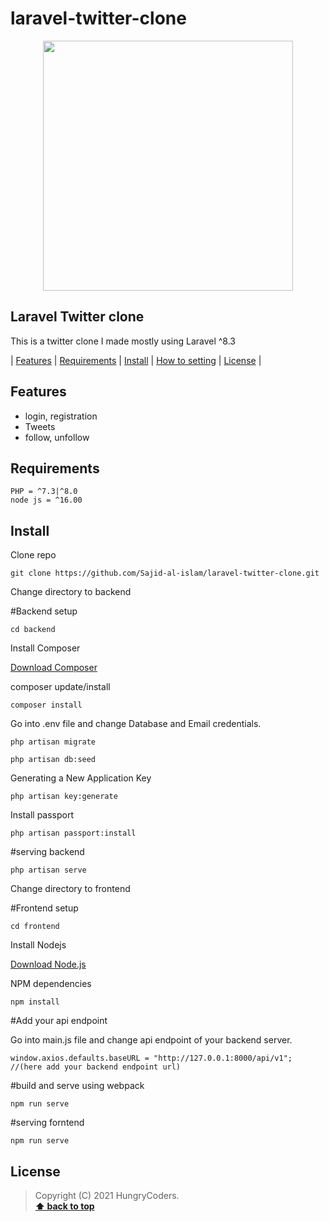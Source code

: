# laravel-twitter-clone
<p align="center"><a href="https://laravel.com" target="_blank"><img src="https://raw.githubusercontent.com/laravel/art/master/logo-lockup/5%20SVG/2%20CMYK/1%20Full%20Color/laravel-logolockup-cmyk-red.svg" width="400"></a></p>



## Laravel Twitter clone

This is a twitter clone I made mostly using Laravel ^8.3

| [Features][] | [Requirements][] | [Install][] | [How to setting][] | [License][] |


## Features 
- login, registration
- Tweets
- follow, unfollow

## Requirements

	PHP = ^7.3|^8.0
    node js = ^16.00

## Install

Clone repo

```
git clone https://github.com/Sajid-al-islam/laravel-twitter-clone.git
```

Change directory to backend

#Backend setup

```
cd backend
```

Install Composer


[Download Composer](https://getcomposer.org/download/)


composer update/install 

```
composer install
```

Go into .env file and change Database and Email credentials.

```
php artisan migrate
```

```
php artisan db:seed
```
	
Generating a New Application Key
```
php artisan key:generate
```

Install passport
```
php artisan passport:install
```

#serving backend
```
php artisan serve
```

Change directory to frontend

#Frontend setup

```
cd frontend
```

Install Nodejs


[Download Node.js](https://nodejs.org/en/download/)


NPM dependencies
```
npm install
```

#Add your api endpoint

Go into main.js file and change api endpoint of your backend server.

```
window.axios.defaults.baseURL = "http://127.0.0.1:8000/api/v1"; //(here add your backend endpoint url)
```


#build and serve using webpack

```
npm run serve
```

#serving forntend
```
npm run serve
```

## License

> Copyright (C) 2021 HungryCoders.  
**[⬆ back to top](#laravel-ecommerce-platform)**

[Features]:#features
[Requirements]:#requirements
[Install]:#install
[How to setting]:#how-to-setting
[License]:#license

